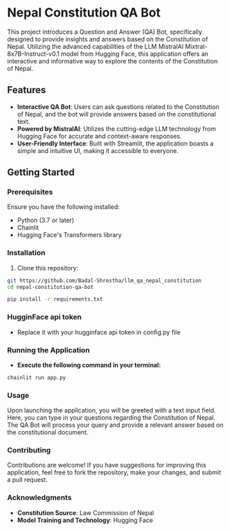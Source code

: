 # Nepal Constitution QA Bot

This project introduces a Question and Answer (QA) Bot, specifically designed to provide insights and answers based on the Constitution of Nepal. Utilizing the advanced capabilities of the LLM MistralAI Mixtral-8x7B-Instruct-v0.1 model from Hugging Face, this application offers an interactive and informative way to explore the contents of the Constitution of Nepal.

## Features

- **Interactive QA Bot**: Users can ask questions related to the Constitution of Nepal, and the bot will provide answers based on the constitutional text.
- **Powered by MistralAI**: Utilizes the cutting-edge LLM technology from Hugging Face for accurate and context-aware responses.
- **User-Friendly Interface**: Built with Streamlit, the application boasts a simple and intuitive UI, making it accessible to everyone.

## Getting Started

### Prerequisites

Ensure you have the following installed:

- Python (3.7 or later)
- Chainlit
- Hugging Face's Transformers library

### Installation

1. Clone this repository:

```bash
git https://github.com/Badal-Shrestha/llm_qa_nepal_constitution
cd nepal-constitution-qa-bot

pip install -r requirements.txt

```
### HugginFace api token
- Replace it with your hugginface api token in config.py file

### Running the Application
- **Execute the following command in your terminal:**
```bash
chainlit run app.py
```
### Usage
Upon launching the application, you will be greeted with a text input field. Here, you can type in your questions regarding the Constitution of Nepal. The QA Bot will process your query and provide a relevant answer based on the constitutional document.

### Contributing
Contributions are welcome! If you have suggestions for improving this application, feel free to fork the repository, make your changes, and submit a pull request.

### Acknowledgments
- **Constitution Source**: Law Commission of Nepal
- **Model Training and Technology**: Hugging Face
